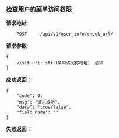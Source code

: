 ### 检查用户的菜单访问权限

**请求地址**:
```
    POST     /api/v1/user_info/check_url/
```

**请求参数**:
```
{
    visit_url: str（菜单访问你地址） 必填
}
```


**成功返回**：
```
{
    "code": 0,
    "msg": "请求成功",
    "data": "true/false",
    "field_name": ""
}
```

**失败返回**：
```

```
